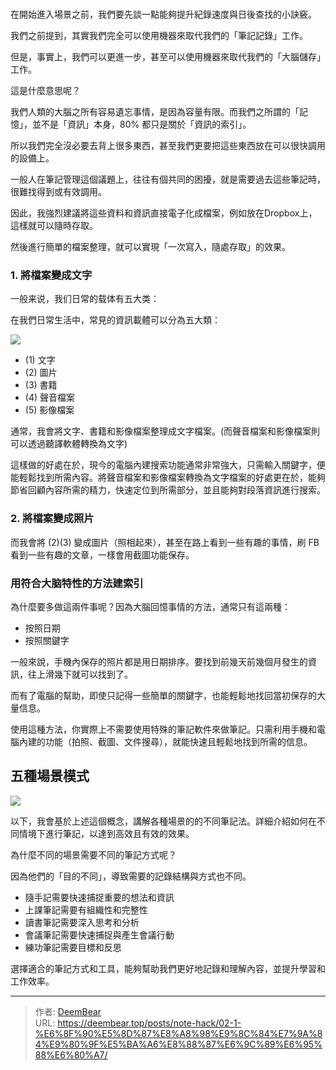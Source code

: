 # 

在開始進入場景之前，我們要先談一點能夠提升紀錄速度與日後查找的小訣竅。

我們之前提到，其實我們完全可以使用機器來取代我們的「筆記記錄」工作。

但是，事實上，我們可以更進一步，甚至可以使用機器來取代我們的「大腦儲存」工作。

這是什麼意思呢？

我們人類的大腦之所有容易遺忘事情，是因為容量有限。而我們之所謂的「記憶」，並不是「資訊」本身，80% 都只是關於「資訊的索引」。

所以我們完全沒必要去背上很多東西，甚至我們更要把這些東西放在可以很快調用的設備上。

一般人在筆記管理這個議題上，往往有個共同的困擾，就是需要過去這些筆記時，很難找得到或有效調用。

因此，我強烈建議將這些資料和資訊直接電子化成檔案，例如放在Dropbox上，這樣就可以隨時存取。

然後進行簡單的檔案整理，就可以實現「一次寫入，隨處存取」的效果。

### 1. 將檔案變成文字

一般来说，我们日常的载体有五大类：

在我們日常生活中，常見的資訊載體可以分為五大類：

![](images/20230626214451.png)

* (1) 文字
* (2) 圖片
* (3) 書籍
* (4) 聲音檔案
* (5) 影像檔案

通常，我會將文字、書籍和影像檔案整理成文字檔案。(而聲音檔案和影像檔案則可以透過聽譯軟體轉換為文字)

這樣做的好處在於，現今的電腦內建搜索功能通常非常強大，只需輸入關鍵字，便能輕鬆找到所需內容。將聲音檔案和影像檔案轉換為文字檔案的好處更在於，能夠節省回顧內容所需的精力，快速定位到所需部分，並且能夠對段落資訊進行搜索。

### 2. 將檔案變成照片

而我會將 (2)(3) 變成圖片（照相起來），甚至在路上看到一些有趣的事情，刷 FB 看到一些有趣的文章，一樣會用截圖功能保存。


### 用符合大脑特性的方法建索引

為什麼要多做這兩件事呢？因為大腦回憶事情的方法，通常只有這兩種：

* 按照日期
* 按照關鍵字

一般來說，手機內保存的照片都是用日期排序。要找到前幾天前幾個月發生的資訊，往上滑幾下就可以找到了。

而有了電腦的幫助，即使只記得一些簡單的關鍵字，也能輕鬆地找回當初保存的大量信息。

使用這種方法，你實際上不需要使用特殊的筆記軟件來做筆記。只需利用手機和電腦內建的功能（拍照、截圖、文件搜尋），就能快速且輕鬆地找到所需的信息。

## 五種場景模式

![](images/20230626214621.png)

以下，我會基於上述這個概念，講解各種場景的的不同筆記法。詳細介紹如何在不同情境下進行筆記，以達到高效且有效的效果。

為什麼不同的場景需要不同的筆記方式呢？

因為他們的「目的不同」，導致需要的記錄結構與方式也不同。

* 隨手記需要快速捕捉重要的想法和資訊
* 上課筆記需要有組織性和完整性
* 讀書筆記需要深入思考和分析
* 會議筆記需要快速捕捉與產生會議行動
*  練功筆記需要目標和反思

選擇適合的筆記方式和工具，能夠幫助我們更好地記錄和理解內容，並提升學習和工作效率。

---

> 作者: [DeemBear](https://deembear.top)  
> URL: https://deembear.top/posts/note-hack/02-1-%E6%8F%90%E5%8D%87%E8%A8%98%E9%8C%84%E7%9A%84%E9%80%9F%E5%BA%A6%E8%88%87%E6%9C%89%E6%95%88%E6%80%A7/  

